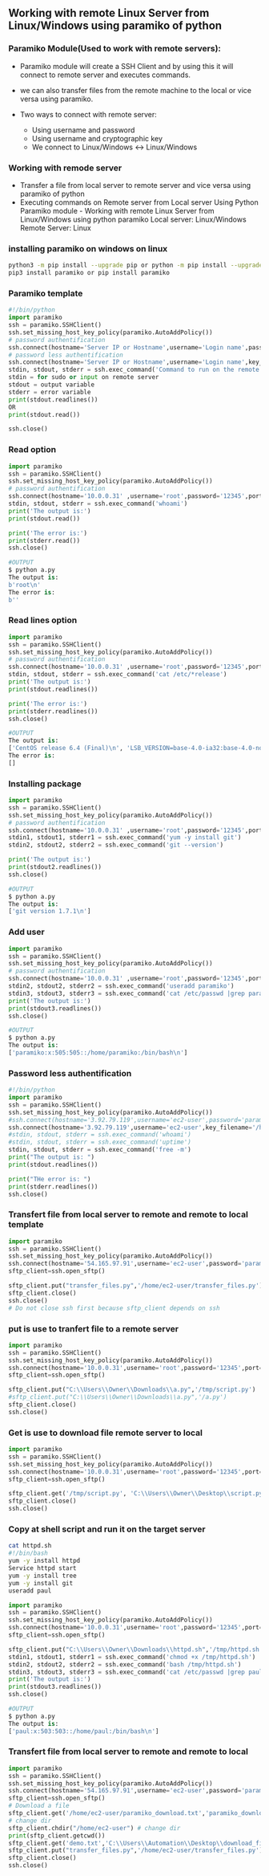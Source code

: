 ## Working with remote Linux Server from Linux/Windows using paramiko of python

### Paramiko Module(Used to work with remote servers):
- Paramiko module will create a SSH Client and by using this it will connect to remote server and executes commands.
- we can also transfer files from the remote machine to the local or vice versa using paramiko.

- Two ways to connect with remote server:
    - Using username and password
    - Using username and cryptographic key
    - We connect to Linux/Windows <-> Linux/Windows

### Working with remode server
- Transfer a file from local server to remote server and vice versa using paramiko of python
- Executing commands on Remote server from Local server Using Python Paramiko module -  Working with remote Linux Server from Linux/Windows using python paramiko Local server: Linux/Windows Remote Server: Linux

### installing paramiko on windows on linux
```sh
python3 -m pip install --upgrade pip or python -m pip install --upgrade pip
pip3 install paramiko or pip install paramiko
```

### Paramiko template
```py
#!/bin/python
import paramiko
ssh = paramiko.SSHClient()
ssh.set_missing_host_key_policy(paramiko.AutoAddPolicy())
# password authentification
ssh.connect(hostname='Server IP or Hostname',username='Login name',password='User password',port=SSH Port)
# password less authentification
ssh.connect(hostname='Server IP or Hostname',username='Login name',key_filename='Private key path',port=SSH Port)
stdin, stdout, stderr = ssh.exec_command('Command to run on the remote server')
stdin = for sudo or input on remote server
stdout = output variable
stderr = error variable
print(stdout.readlines())
OR
print(stdout.read())

ssh.close()
```

### Read option
```py
import paramiko
ssh = paramiko.SSHClient()
ssh.set_missing_host_key_policy(paramiko.AutoAddPolicy())
# password authentification
ssh.connect(hostname='10.0.0.31' ,username='root',password='12345',port=22)
stdin, stdout, stderr = ssh.exec_command('whoami')
print('The output is:')
print(stdout.read())

print('The error is:')
print(stderr.read())
ssh.close()

#OUTPUT
$ python a.py
The output is:
b'root\n'
The error is:
b''
```

### Read lines option
```py
import paramiko
ssh = paramiko.SSHClient()
ssh.set_missing_host_key_policy(paramiko.AutoAddPolicy())
# password authentification
ssh.connect(hostname='10.0.0.31' ,username='root',password='12345',port=22)
stdin, stdout, stderr = ssh.exec_command('cat /etc/*release')
print('The output is:')
print(stdout.readlines())

print('The error is:')
print(stderr.readlines())
ssh.close()

#OUTPUT
The output is:
['CentOS release 6.4 (Final)\n', 'LSB_VERSION=base-4.0-ia32:base-4.0-noarch:core-4.0-ia32:core-4.0-noarch:graphics-4.0-ia32:graphics-4.0-noarch:printing-4.0-ia32:printing-4.0-noarch\n', 'CentOS release 6.4 (Final)\n', 'CentOS release 6.4 (Final)\n']
The error is:
[]
```

### Installing package
```py
import paramiko
ssh = paramiko.SSHClient()
ssh.set_missing_host_key_policy(paramiko.AutoAddPolicy())
# password authentification
ssh.connect(hostname='10.0.0.31' ,username='root',password='12345',port=22)
stdin1, stdout1, stderr1 = ssh.exec_command('yum -y install git')
stdin2, stdout2, stderr2 = ssh.exec_command('git --version')

print('The output is:')
print(stdout2.readlines())
ssh.close()

#OUTPUT
$ python a.py
The output is:
['git version 1.7.1\n']
```

### Add user
```py
import paramiko
ssh = paramiko.SSHClient()
ssh.set_missing_host_key_policy(paramiko.AutoAddPolicy())
# password authentification
ssh.connect(hostname='10.0.0.31' ,username='root',password='12345',port=22)
stdin2, stdout2, stderr2 = ssh.exec_command('useradd paramiko')
stdin3, stdout3, stderr3 = ssh.exec_command('cat /etc/passwd |grep paramiko')
print('The output is:')
print(stdout3.readlines())
ssh.close()

#OUTPUT
$ python a.py
The output is:
['paramiko:x:505:505::/home/paramiko:/bin/bash\n']
```

### Password less authentification
```py
#!/bin/python
import paramiko
ssh = paramiko.SSHClient()
ssh.set_missing_host_key_policy(paramiko.AutoAddPolicy())
#ssh.connect(hostname='3.92.79.119',username='ec2-user',password='paramiko123',port=22)
ssh.connect(hostname='3.92.79.119',username='ec2-user',key_filename='/home/Automation/.ssh/id_rsa',port=22)
#stdin, stdout, stderr = ssh.exec_command('whoami')
#stdin, stdout, stderr = ssh.exec_command('uptime')
stdin, stdout, stderr = ssh.exec_command('free -m')
print("The output is: ")
print(stdout.readlines())

print("THe error is: ")
print(stderr.readlines())
ssh.close()
```

### Transfert file from local server to remote and remote to local template
```py
import paramiko
ssh = paramiko.SSHClient()
ssh.set_missing_host_key_policy(paramiko.AutoAddPolicy())
ssh.connect(hostname='54.165.97.91',username='ec2-user',password='paramiko123',port=22)
sftp_client=ssh.open_sftp()

sftp_client.put("transfer_files.py",'/home/ec2-user/transfer_files.py')
sftp_client.close()
ssh.close()
# Do not close ssh first because sftp_client depends on ssh
```

### put is use to tranfert file to a remote server
```py
import paramiko
ssh = paramiko.SSHClient()
ssh.set_missing_host_key_policy(paramiko.AutoAddPolicy())
ssh.connect(hostname='10.0.0.31',username='root',password='12345',port=22)
sftp_client=ssh.open_sftp()

sftp_client.put("C:\\Users\\Owner\\Downloads\\a.py",'/tmp/script.py')
#sftp_client.put("C:\\Users\\Owner\\Downloads\\a.py",'/a.py')
sftp_client.close()
ssh.close()
```

### Get is use to download file remote server to local
```py
import paramiko
ssh = paramiko.SSHClient()
ssh.set_missing_host_key_policy(paramiko.AutoAddPolicy())
ssh.connect(hostname='10.0.0.31',username='root',password='12345',port=22)
sftp_client=ssh.open_sftp()

sftp_client.get('/tmp/script.py', 'C:\\Users\\Owner\\Desktop\\script.py')
sftp_client.close()
ssh.close()
```

### Copy at shell script and run it on the target server
```sh
cat httpd.sh
#!/bin/bash
yum -y install httpd
Service httpd start
yum -y install tree
yum -y install git
useradd paul
```
```py
import paramiko
ssh = paramiko.SSHClient()
ssh.set_missing_host_key_policy(paramiko.AutoAddPolicy())
ssh.connect(hostname='10.0.0.31',username='root',password='12345',port=22)
sftp_client=ssh.open_sftp()

sftp_client.put("C:\\Users\\Owner\\Downloads\\httpd.sh",'/tmp/httpd.sh')
stdin1, stdout1, stderr1 = ssh.exec_command('chmod +x /tmp/httpd.sh')
stdin2, stdout2, stderr2 = ssh.exec_command('bash /tmp/httpd.sh')
stdin3, stdout3, stderr3 = ssh.exec_command('cat /etc/passwd |grep paul')
print('The output is:')
print(stdout3.readlines())
ssh.close()

#OUTPUT
$ python a.py
The output is:
['paul:x:503:503::/home/paul:/bin/bash\n']
```

### Transfert file from local server to remote and remote to local
```py
import paramiko
ssh = paramiko.SSHClient()
ssh.set_missing_host_key_policy(paramiko.AutoAddPolicy())
ssh.connect(hostname='54.165.97.91',username='ec2-user',password='paramiko123',port=22)
sftp_client=ssh.open_sftp()
# Download a file
sftp_client.get('/home/ec2-user/paramiko_download.txt','paramiko_downloaded_file.txt') 
# change dir
sftp_client.chdir("/home/ec2-user") # change dir  
print(sftp_client.getcwd())
sftp_client.get('demo.txt','C:\\Users\\Automation\\Desktop\\download_file.txt')
sftp_client.put("transfer_files.py",'/home/ec2-user/transfer_files.py')
sftp_client.close()
ssh.close()
```